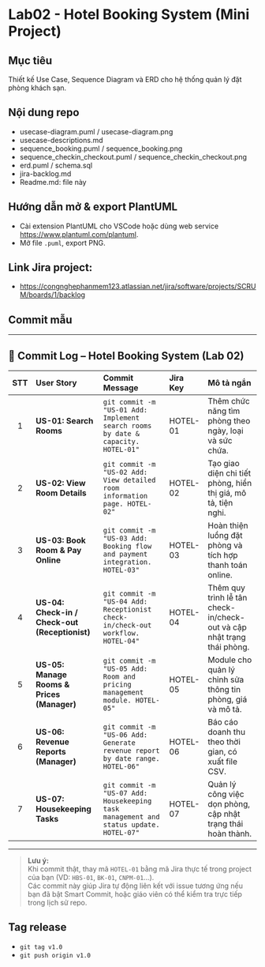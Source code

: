 
# Lab02 - Hotel Booking System (Mini Project)

## Mục tiêu
Thiết kế Use Case, Sequence Diagram và ERD cho hệ thống quản lý đặt phòng khách sạn.

## Nội dung repo
- usecase-diagram.puml / usecase-diagram.png
- usecase-descriptions.md
- sequence_booking.puml / sequence_booking.png
- sequence_checkin_checkout.puml / sequence_checkin_checkout.png
- erd.puml / schema.sql
- jira-backlog.md
- Readme.md: file này

## Hướng dẫn mở & export PlantUML
- Cài extension PlantUML cho VSCode hoặc dùng web service https://www.plantuml.com/plantuml.
- Mở file `.puml`, export PNG.

## Link Jira project:
- <https://congnghephanmem123.atlassian.net/jira/software/projects/SCRUM/boards/1/backlog>

## Commit mẫu
---

## 🧾 Commit Log – Hotel Booking System (Lab 02)

| STT | User Story | Commit Message | Jira Key | Mô tả ngắn |
|:---:|:------------|:----------------|:-----------|:-------------|
| 1 | **US-01: Search Rooms** | `git commit -m "US-01 Add: Implement search rooms by date & capacity. HOTEL-01"` | HOTEL-01 | Thêm chức năng tìm phòng theo ngày, loại và sức chứa. |
| 2 | **US-02: View Room Details** | `git commit -m "US-02 Add: View detailed room information page. HOTEL-02"` | HOTEL-02 | Tạo giao diện chi tiết phòng, hiển thị giá, mô tả, tiện nghi. |
| 3 | **US-03: Book Room & Pay Online** | `git commit -m "US-03 Add: Booking flow and payment integration. HOTEL-03"` | HOTEL-03 | Hoàn thiện luồng đặt phòng và tích hợp thanh toán online. |
| 4 | **US-04: Check-in / Check-out (Receptionist)** | `git commit -m "US-04 Add: Receptionist check-in/check-out workflow. HOTEL-04"` | HOTEL-04 | Thêm quy trình lễ tân check-in/check-out và cập nhật trạng thái phòng. |
| 5 | **US-05: Manage Rooms & Prices (Manager)** | `git commit -m "US-05 Add: Room and pricing management module. HOTEL-05"` | HOTEL-05 | Module cho quản lý chỉnh sửa thông tin phòng, giá và mô tả. |
| 6 | **US-06: Revenue Reports (Manager)** | `git commit -m "US-06 Add: Generate revenue report by date range. HOTEL-06"` | HOTEL-06 | Báo cáo doanh thu theo thời gian, có xuất file CSV. |
| 7 | **US-07: Housekeeping Tasks** | `git commit -m "US-07 Add: Housekeeping task management and status update. HOTEL-07"` | HOTEL-07 | Quản lý công việc dọn phòng, cập nhật trạng thái hoàn thành. |

---

> **Lưu ý:**  
> Khi commit thật, thay mã `HOTEL-01` bằng mã Jira thực tế trong project của bạn (VD: `HBS-01`, `BK-01`, `CNPM-01`...).  
> Các commit này giúp Jira tự động liên kết với issue tương ứng nếu bạn đã bật Smart Commit, hoặc giáo viên có thể kiểm tra trực tiếp trong lịch sử repo.



## Tag release
- `git tag v1.0`
- `git push origin v1.0`
